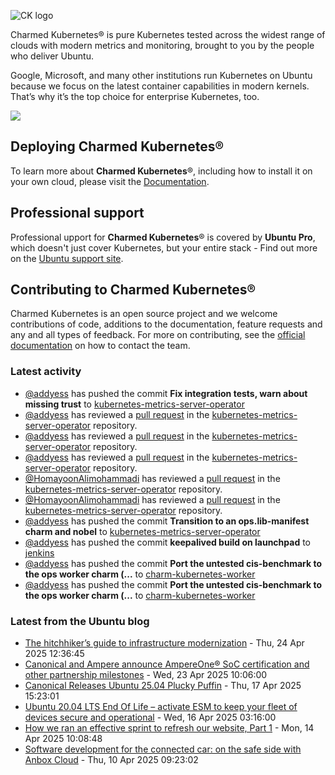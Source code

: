 ![CK logo](https://assets.ubuntu.com/v1/451d4cf4-Charmed+Kubernetes_RGB_onWhite_2022.svg)

Charmed Kubernetes® is pure Kubernetes tested across the widest range of clouds with modern metrics and monitoring, brought to you by the people who deliver Ubuntu.

Google, Microsoft, and many other institutions run Kubernetes on Ubuntu because we focus on the latest container capabilities in modern kernels. That’s why it’s the top choice for enterprise Kubernetes, too.

![](https://assets.ubuntu.com/v1/843c77b6-juju-at-a-glace.svg)

## Deploying Charmed Kubernetes®

To learn more about **Charmed Kubernetes**®, including how to install it on your own cloud, please visit the [Documentation][docs].

## Professional support

Professional upport for **Charmed Kubernetes**® is covered by **Ubuntu Pro**, which doesn't just cover Kubernetes, but your entire stack - Find out more on the [Ubuntu support site](https://ubuntu.com/support).

## Contributing to Charmed Kubernetes®

Charmed Kubernetes is an open source project and we welcome contributions of code, additions to the documentation, feature requests and any and all types of feedback. For more on contributing, see the [official documentation][get-in-touch] on how to contact the team.

<!-- LINKS -->
[docs]: https://ubuntu.com/kubernetes/docs
[get-in-touch]: https://ubuntu.com/kubernetes/docs/get-in-touch

### Latest activity

<!-- activity starts -->
 - [@addyess](https://github.com/addyess) has pushed the commit **Fix integration tests, warn about missing trust** to [kubernetes-metrics-server-operator](https://github.com/charmed-kubernetes/kubernetes-metrics-server-operator)
 - [@addyess](https://github.com/addyess) has reviewed a [pull request](https://github.com/charmed-kubernetes/kubernetes-metrics-server-operator/pull/5) in the [kubernetes-metrics-server-operator](https://github.com/charmed-kubernetes/kubernetes-metrics-server-operator) repository.
 - [@addyess](https://github.com/addyess) has reviewed a [pull request](https://github.com/charmed-kubernetes/kubernetes-metrics-server-operator/pull/5) in the [kubernetes-metrics-server-operator](https://github.com/charmed-kubernetes/kubernetes-metrics-server-operator) repository.
 - [@addyess](https://github.com/addyess) has reviewed a [pull request](https://github.com/charmed-kubernetes/kubernetes-metrics-server-operator/pull/5) in the [kubernetes-metrics-server-operator](https://github.com/charmed-kubernetes/kubernetes-metrics-server-operator) repository.
 - [@HomayoonAlimohammadi](https://github.com/HomayoonAlimohammadi) has reviewed a [pull request](https://github.com/charmed-kubernetes/kubernetes-metrics-server-operator/pull/5) in the [kubernetes-metrics-server-operator](https://github.com/charmed-kubernetes/kubernetes-metrics-server-operator) repository.
 - [@HomayoonAlimohammadi](https://github.com/HomayoonAlimohammadi) has reviewed a [pull request](https://github.com/charmed-kubernetes/kubernetes-metrics-server-operator/pull/5) in the [kubernetes-metrics-server-operator](https://github.com/charmed-kubernetes/kubernetes-metrics-server-operator) repository.
 - [@addyess](https://github.com/addyess) has pushed the commit **Transition to an ops.lib-manifest charm and nobel** to [kubernetes-metrics-server-operator](https://github.com/charmed-kubernetes/kubernetes-metrics-server-operator)
 - [@addyess](https://github.com/addyess) has pushed the commit **keepalived build on launchpad** to [jenkins](https://github.com/charmed-kubernetes/jenkins)
 - [@addyess](https://github.com/addyess) has pushed the commit **Port the untested cis-benchmark to the ops worker charm (...** to [charm-kubernetes-worker](https://github.com/charmed-kubernetes/charm-kubernetes-worker)
 - [@addyess](https://github.com/addyess) has pushed the commit **Port the untested cis-benchmark to the ops worker charm (...** to [charm-kubernetes-worker](https://github.com/charmed-kubernetes/charm-kubernetes-worker)
<!-- activity ends -->

<!-- roadmap starts -->

<!-- roadmap ends -->

### Latest from the Ubuntu blog

<!-- blog starts -->
* [The hitchhiker’s guide to infrastructure modernization](https://ubuntu.com//blog/hitchhikers-guide-to-infrastructure-modernization) - Thu, 24 Apr 2025 12:36:45 
* [Canonical and Ampere announce AmpereOne® SoC certification and other partnership milestones](https://ubuntu.com//blog/canonical-and-ampere-announce-ampereone-soc-certification-and-other-partnership-milestones) - Wed, 23 Apr 2025 10:06:00 
* [Canonical Releases Ubuntu 25.04 Plucky Puffin](https://ubuntu.com//blog/canonical-releases-ubuntu-25-04-plucky-puffin) - Thu, 17 Apr 2025 15:23:01 
* [Ubuntu 20.04 LTS End Of Life – activate ESM to keep your fleet of devices secure and operational](https://ubuntu.com//blog/ubuntu-20-04-eol-for-devicesional) - Wed, 16 Apr 2025 03:16:00 
* [How we ran an effective sprint to refresh our website, Part 1](https://ubuntu.com//blog/how-we-ran-an-effective-sprint-to-refresh-our-website-part-1) - Mon, 14 Apr 2025 10:08:48 
* [Software development for the connected car: on the safe side with Anbox Cloud](https://ubuntu.com//blog/software-development-for-the-connected-car-on-the-safe-side-with-anbox-cloud) - Thu, 10 Apr 2025 09:23:02 
<!-- blog ends -->
